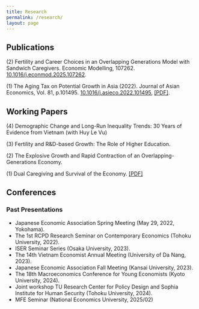 ```yaml
---
title: Research
permalink: /research/
layout: page
---
```


## Publications

(2) Fertility and Career Choices in an Overlapping Generations Model with Sandwich Caregivers. Economic Modelling, 107262. [10.1016/j.econmod.2025.107262](https://doi.org/10.1016/j.econmod.2025.107262).

(1) The Aging Tax on Potential Growth in Asia (2022). Journal of Asian Economics, Vol. 81, p.101495. [10.1016/j.asieco.2022.101495](https://doi.org/10.1016/j.asieco.2022.101495), [[PDF]](https://www.dropbox.com/scl/fi/85aiq8dqzz2n2qy6f6e0q/QTTran_retirement_aging.pdf?rlkey=8ja8bvfr97cbt0xnop2j218mg&st=w5626qhw&dl=0).

## Working Papers

(4) Demographic Change and Long-Run Inequality Trends: 30 Years of Evidence from Vietnam (with Huy Le Vu)

(3) Fertility and R&D-based Growth: The Role of Higher Education.

(2) The Explosive Growth and Rapid Contraction of an Overlapping-Generations Economy. 

(1) Dual Caregiving and Survival of the Economy. [[PDF]](https://www2.econ.tohoku.ac.jp/~PDesign/dp/TUPD-2025-003.pdf)


## Conferences
### Past Presentations

- Japanese Economic Association Spring Meeting (May 29, 2022, Yokohama). 
- The 1st RCPD Research Seminar on Contemporary Economics (Tohoku University, 2022).
- ISER Seminar Series (Osaka University, 2023).
- The 14th Vietnam Economist Annual Meeting (University of Da Nang, 2023).
- Japanese Economic Association Fall Meeting (Kansai University, 2023).
- The 18th Macroeconomics Conference for Young Economists (Kyoto University, 2024).
- Joint workshop TU Research Center for Policy Design and Sophia Institute for Human Security (Tohoku University, 2024).
- MFE Seminar (National Economics University, 2025/02)
